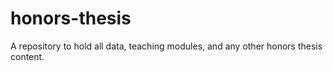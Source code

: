 # honors-thesis
A repository to hold all data, teaching modules, and any other honors thesis content.
